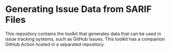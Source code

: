 # Generating Issue Data from SARIF Files

This repository contains the toolkit that generates data that can be used in issue
tracking systems, such as GitHub Issues. This toolkit has a companion GitHub Action
hosted in a separated repository.

